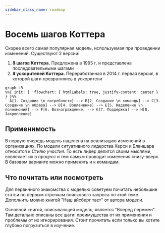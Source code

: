 ```yaml
---
sidebar_class_name: roadmap
---
```

# Восемь шагов Коттера
Скорее всего самая популярная модель, используемая при проведении изменений. Существуют 2 версии:
1. **8 шагов Коттера.** Предложена в 1995 г. и представлена последовательными шагами
2. **8 ускорителей Коттера.** Переработанная в 2014 г. первая версия, в которой шаги превратились в ускорители

```mermaid
graph LR
%%{ init: { 'flowchart: { htmlLabels: true, justify-content: center } } }%%
  A[1. Создание \n потребности] --> B[2. Создание \n команды] --> C[3. Создание \n образа] --> D[4. Вовлечение] --> E[5. Наделение \n полномочий] --> F[6. Вознаграждение] --> G[7. Поддержка] --> H[8. Закрепление]
```

## Применимость
В первую очередь модель нацелена на реализацию изменений в организациях. По модели ситуативного лидерства Херси и Бланшара относится к _Стилю участия_. То есть лидер делится своим мыслями, вовлекает их в процесс и тем самым проводит изменения снизу-вверх. В базовом варианте можно применять и к командам.

## Что почитать или посмотреть
Для первичного знакомства с моделью советуем почитать небольшие статьи по первым строчкам поискового запроса по этой теме. Дополнить можно книгой "Наш айсберг тает" от автора модели.

Основной книгой, описывающей модель, является "Вперед перемен". Там детально описаны все шаги: преимущества от их применения и проблемы от их игнорирования. Стоит прочитать если только вы хотите глубоко погрузиться в изучение.
